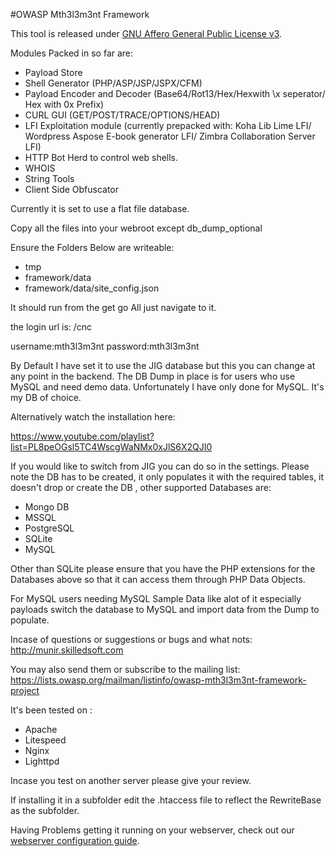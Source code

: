 #OWASP Mth3l3m3nt Framework

This tool is released under  [GNU Affero General Public License v3](http://www.gnu.org/licenses/agpl-3.0.en.html).

Modules Packed in so far are: 
* Payload Store
* Shell Generator (PHP/ASP/JSP/JSPX/CFM)
* Payload Encoder and Decoder (Base64/Rot13/Hex/Hexwith \x seperator/ Hex with 0x Prefix)
* CURL GUI (GET/POST/TRACE/OPTIONS/HEAD)
* LFI Exploitation module (currently prepacked with: Koha Lib Lime LFI/ Wordpress Aspose E-book generator LFI/ Zimbra Collaboration Server LFI)
* HTTP Bot Herd to control web shells. 
* WHOIS
* String Tools 
* Client Side Obfuscator

Currently it is set to use a flat file database. 

Copy all the files into your webroot except db_dump_optional

Ensure the Folders Below are writeable: 

* tmp
* framework/data
* framework/data/site_config.json

It should run from the get go All just navigate to it.

the login url is: /cnc

username:mth3l3m3nt
password:mth3l3m3nt


By Default I have set it to use the JIG database but this you can change at any point in the backend. 
The DB Dump in place is for users who use MySQL and need demo data. Unfortunately I have only done for MySQL. It's my DB of choice. 

Alternatively watch the installation here: 

https://www.youtube.com/playlist?list=PL8peOGsl5TC4WscgWaNMx0xJlS6X2QJI0

If you would like to switch from JIG you can do so in the settings. Please note the DB has to be created, it only populates it with the required tables, it doesn't drop or create the DB , other supported Databases are: 

* Mongo DB 
* MSSQL
* PostgreSQL
* SQLite
* MySQL

Other than SQLite please ensure that you have the PHP extensions for the Databases above so that it can access them through PHP Data Objects.

For MySQL users needing MySQL Sample Data like alot of it especially payloads switch the database to MySQL and import data from the Dump to populate.

Incase of questions or suggestions or bugs and what nots:
http://munir.skilledsoft.com

You may also send them or subscribe to the mailing list: 
https://lists.owasp.org/mailman/listinfo/owasp-mth3l3m3nt-framework-project

It's been tested on : 

* Apache 
* Litespeed
* Nginx
* Lighttpd

Incase you test on another server please give your review.

If installing it in a subfolder edit the .htaccess file to reflect the RewriteBase as the subfolder.

Having Problems getting it running on your webserver, check out our [webserver configuration guide](https://github.com/alienwithin/OWASP-mth3l3m3nt-framework/wiki/WebServer-Configuration).
